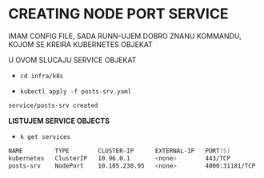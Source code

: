 # CREATING NODE PORT SERVICE

IMAM CONFIG FILE, SADA RUNN-UJEM DOBRO ZNANU KOMMANDU, KOJOM SE KREIRA KUBERNETES OBJEKAT

U OVOM SLUCAJU SERVICE OBJEKAT

- `cd infra/k8s`

- `kubectl apply -f posts-srv.yaml`

```zsh
service/posts-srv created
```

**LISTUJEM SERVICE OBJECTS**

- `k get services`

```zsh
NAME         TYPE        CLUSTER-IP      EXTERNAL-IP   PORT(S)          AGE
kubernetes   ClusterIP   10.96.0.1       <none>        443/TCP          2d2h
posts-srv    NodePort    10.105.230.95   <none>        4000:31181/TCP   59s
```
